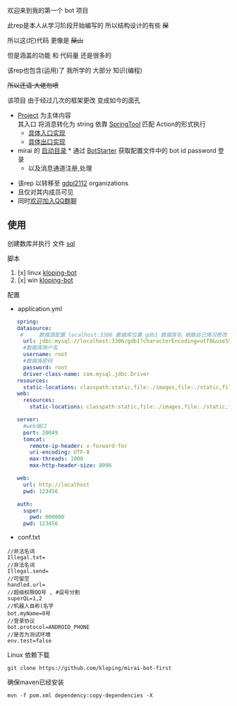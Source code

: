 欢迎来到我的第一个 bot 项目

此rep是本人从学习阶段开始编写的 所以结构设计的有些 ~~屎~~

所以这(坨)代码 更像是 ~~屎山~~

但是涵盖的功能 和 代码量 还是很多的

该rep也包含(运用)了 我所学的 大部分 知识(编程)

~~所以还请 大佬勿喷~~

该项目 由于经过几次的框架更改 变成如今的面孔

* [Project](https://github.com/gdpl2112/mirai-bot-first-src/tree/master/main/java/Project)
  为主体内容 <br>
  其入口 将消息转化为 string 依靠 [SpringTool](https://github.com/Kloping/my-spring-tool) 匹配 Action的形式执行<br>
    * [具体入口实现](https://github.com/gdpl2112/mirai-bot-first-src/blob/master/main/java/io/github/kloping/Mirai/Main/Handlers/MyHandler.java)
    * [具体出口实现](https://github.com/gdpl2112/mirai-bot-first-src/blob/master/main/java/io/github/kloping/Mirai/Main/Resource.java)
* mirai
  的 [启动目录](https://github.com/gdpl2112/mirai-bot-first-src/blob/master/main/java/io/github/kloping/Mirai/Main/)
    *
  通过 [BotStarter](https://github.com/gdpl2112/mirai-bot-first-src/blob/master/main/java/io/github/kloping/Mirai/Main/BotStarter.java)
  获取配置文件中的 bot id password 登录
    * 以及消息通道注册,处理

- 该rep 以转移至 [gdpl2112](https://github.com/gdpl2112) organizations
- 且仅对其内成员可见
- 同时[欢迎加入QQ群聊](https://jq.qq.com/?_wv=1027&k=30zOUA9B)

## 使用

创建数库并执行 文件 [sql](https://gitee.com/kloping/mirai-bot-first/blob/master/sql/init.sql)

脚本

1. [x] linux [kloping-bot](kloping-bot.sh)
2. [x] win [kloping-bot](kloping-bot.bat)

配置

- application.yml

```yaml
   spring:
   datasource:
    #     数据源配置 localhost:3306 数据库位置 gdb1 数据库名 根据自己情况修改
     url: jdbc:mysql://localhost:3306/gdb1?characterEncoding=utf8&useSSL=false&serverTimezone=Asia/Shanghai&rewriteBatchedStatements=true
     #数据库用户名
     username: root
     #数据库密码
     password: root
     driver-class-name: com.mysql.jdbc.Driver
   resources:
     static-locations: classpath:static,file:./images,file:./static,file:./temp
   web:
     resources:
       static-locations: classpath:static,file:./images,file:./static,file:./temp

   server:
     #web端口
     port: 20049
     tomcat:
       remote-ip-header: x-forward-for
       uri-encoding: UTF-8
       max-threads: 1000
       max-http-header-size: 8096

   web:
     url: http://localhost
     pwd: 123456

   auth:
     super:
       pwd: 000000
     pwd: 123456
```  
- conf.txt

```text
//非法名词
Illegal.txt=
//非法名词
Illegal.send=
//可留空
handled.url=
//超级权限QQ号 , #逗号分割
superQL=1,2
//机器人自称(名字 
bot.myName=0号
//登录协议
bot.protocol=ANDROID_PHONE
//是否为测试环境
env.test=false
```

Linux 依赖下载

    git clone https://github.com/kloping/mirai-bot-first

确保maven已经安装

    mvn -f pom.xml dependency:copy-dependencies -X

